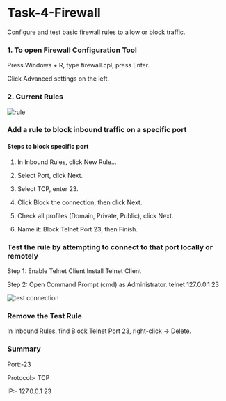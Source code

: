 # Task-4-Firewall
Configure and test basic firewall rules to allow or block traffic.
### 1. To open Firewall Configuration Tool
Press Windows + R, type firewall.cpl, press Enter.

Click Advanced settings on the left.

### 2. Current Rules
![rule](https://github.com/user-attachments/assets/cf6062d3-ceed-4631-9839-dfcf264c8501)

### Add a rule to block inbound traffic on a specific port 
#### Steps to block specific port

1. In Inbound Rules, click New Rule…

2. Select Port, click Next.

3. Select TCP, enter 23.

4. Click Block the connection, then click Next.

5. Check all profiles (Domain, Private, Public), click Next.

6. Name it: Block Telnet Port 23, then Finish.


### Test the rule by attempting to connect to that port locally or remotely
Step 1: Enable Telnet Client
Install Telnet Client

Step 2: Open Command Prompt (cmd) as Administrator.
telnet 127.0.0.1 23

![test connection](https://github.com/user-attachments/assets/31cf33c8-15d1-4413-abc5-9616839b9457)


### Remove the Test Rule
In Inbound Rules, find Block Telnet Port 23, right-click → Delete.

### Summary
Port:-23

Protocol:- TCP

IP:- 127.0.0.1 23

